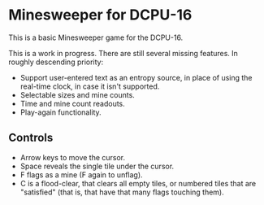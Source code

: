 # Minesweeper for DCPU-16

This is a basic Minesweeper game for the DCPU-16.

This is a work in progress. There are still several missing features. In roughly
descending priority:

- Support user-entered text as an entropy source, in place of using the
  real-time clock, in case it isn't supported.
- Selectable sizes and mine counts.
- Time and mine count readouts.
- Play-again functionality.


## Controls

- Arrow keys to move the cursor.
- Space reveals the single tile under the cursor.
- F flags as a mine (F again to unflag).
- C is a flood-clear, that clears all empty tiles, or numbered tiles that are
  "satisfied" (that is, that have that many flags touching them).
